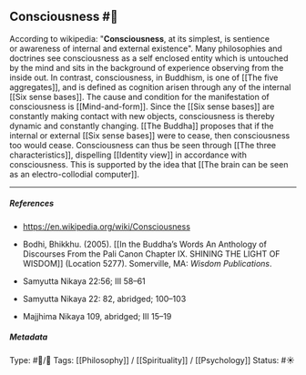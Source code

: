 ## Consciousness  #🧠 

According to wikipedia: "**Consciousness**, at its simplest, is sentience or awareness of internal and external existence". Many philosophies and doctrines see consciousness as a self enclosed entity which is untouched by the mind and sits in the background of experience observing from the inside out. In contrast, consciousness, in Buddhism, is one of [[The five aggregates]], and is defined as cognition arisen through any of the internal [[Six sense bases]]. The cause and condition for the manifestation of consciousness is [[Mind-and-form]]. Since the [[Six sense bases]] are constantly making contact with new objects, consciousness is thereby dynamic and constantly changing. [[The Buddha]] proposes that if the internal or external [[Six sense bases]] were to cease, then consciousness too would cease. Consciousness can thus be seen through [[The three characteristics]], dispelling [[Identity view]] in accordance with consciousness. This is supported by the idea that [[The brain can be seen as an electro-collodial computer]].

___

##### References

- https://en.wikipedia.org/wiki/Consciousness

- Bodhi, Bhikkhu. (2005). [[In the Buddha’s Words An Anthology of Discourses From the Pali Canon Chapter IX. SHINING THE LIGHT OF WISDOM]] (Location 5277). Somerville, MA: _Wisdom Publications_.

- Samyutta Nikaya 22:56; III 58–61

- Samyutta Nikaya 22: 82, abridged; 100–103 

- Majjhima Nikaya 109, abridged; III 15–19

##### Metadata

Type: #🔵/🔵 
Tags: [[Philosophy]] / [[Spirituality]] / [[Psychology]] 
Status: #☀️ 